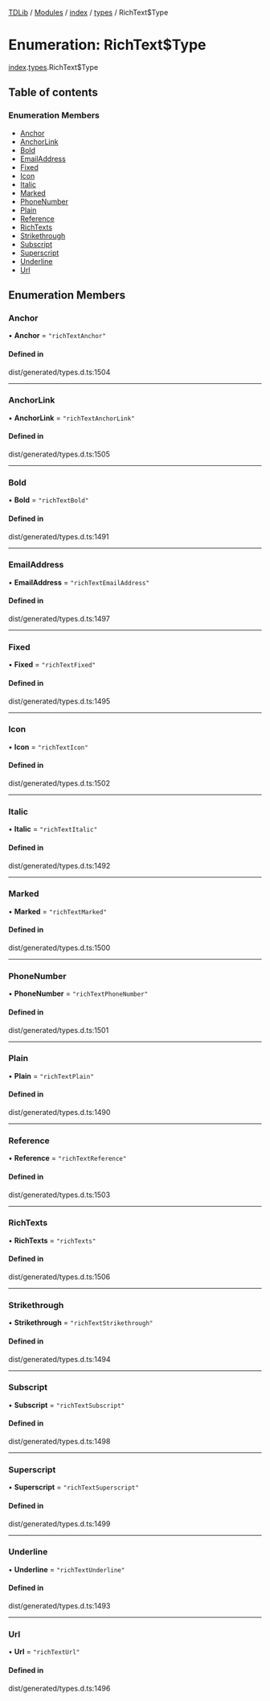[TDLib](../README.md) / [Modules](../modules.md) / [index](../modules/index.md) / [types](../modules/index.types.md) / RichText$Type

# Enumeration: RichText$Type

[index](../modules/index.md).[types](../modules/index.types.md).RichText$Type

## Table of contents

### Enumeration Members

- [Anchor](index.types.RichText_Type.md#anchor)
- [AnchorLink](index.types.RichText_Type.md#anchorlink)
- [Bold](index.types.RichText_Type.md#bold)
- [EmailAddress](index.types.RichText_Type.md#emailaddress)
- [Fixed](index.types.RichText_Type.md#fixed)
- [Icon](index.types.RichText_Type.md#icon)
- [Italic](index.types.RichText_Type.md#italic)
- [Marked](index.types.RichText_Type.md#marked)
- [PhoneNumber](index.types.RichText_Type.md#phonenumber)
- [Plain](index.types.RichText_Type.md#plain)
- [Reference](index.types.RichText_Type.md#reference)
- [RichTexts](index.types.RichText_Type.md#richtexts)
- [Strikethrough](index.types.RichText_Type.md#strikethrough)
- [Subscript](index.types.RichText_Type.md#subscript)
- [Superscript](index.types.RichText_Type.md#superscript)
- [Underline](index.types.RichText_Type.md#underline)
- [Url](index.types.RichText_Type.md#url)

## Enumeration Members

### Anchor

• **Anchor** = ``"richTextAnchor"``

#### Defined in

dist/generated/types.d.ts:1504

___

### AnchorLink

• **AnchorLink** = ``"richTextAnchorLink"``

#### Defined in

dist/generated/types.d.ts:1505

___

### Bold

• **Bold** = ``"richTextBold"``

#### Defined in

dist/generated/types.d.ts:1491

___

### EmailAddress

• **EmailAddress** = ``"richTextEmailAddress"``

#### Defined in

dist/generated/types.d.ts:1497

___

### Fixed

• **Fixed** = ``"richTextFixed"``

#### Defined in

dist/generated/types.d.ts:1495

___

### Icon

• **Icon** = ``"richTextIcon"``

#### Defined in

dist/generated/types.d.ts:1502

___

### Italic

• **Italic** = ``"richTextItalic"``

#### Defined in

dist/generated/types.d.ts:1492

___

### Marked

• **Marked** = ``"richTextMarked"``

#### Defined in

dist/generated/types.d.ts:1500

___

### PhoneNumber

• **PhoneNumber** = ``"richTextPhoneNumber"``

#### Defined in

dist/generated/types.d.ts:1501

___

### Plain

• **Plain** = ``"richTextPlain"``

#### Defined in

dist/generated/types.d.ts:1490

___

### Reference

• **Reference** = ``"richTextReference"``

#### Defined in

dist/generated/types.d.ts:1503

___

### RichTexts

• **RichTexts** = ``"richTexts"``

#### Defined in

dist/generated/types.d.ts:1506

___

### Strikethrough

• **Strikethrough** = ``"richTextStrikethrough"``

#### Defined in

dist/generated/types.d.ts:1494

___

### Subscript

• **Subscript** = ``"richTextSubscript"``

#### Defined in

dist/generated/types.d.ts:1498

___

### Superscript

• **Superscript** = ``"richTextSuperscript"``

#### Defined in

dist/generated/types.d.ts:1499

___

### Underline

• **Underline** = ``"richTextUnderline"``

#### Defined in

dist/generated/types.d.ts:1493

___

### Url

• **Url** = ``"richTextUrl"``

#### Defined in

dist/generated/types.d.ts:1496
